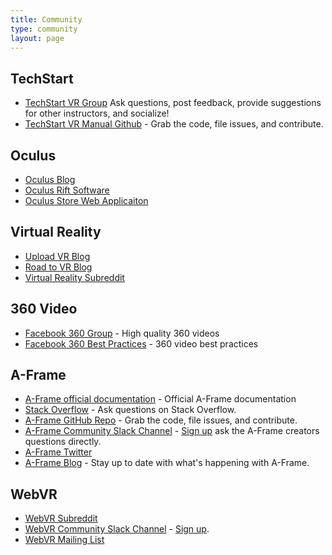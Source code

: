 ```yaml
---
title: Community
type: community
layout: page
---
```


## TechStart

* [TechStart VR Group](https://www.facebook.com/groups/TechStartSupport) Ask questions, post feedback, provide suggestions for other instructors, and socialize! 
* [TechStart VR Manual Github](https://github.com/techstart/TechStart-Site) - Grab the code, file issues, and contribute.

## Oculus 

* [Oculus Blog](https://www.oculus.com/blog)
* [Oculus Rift Software](https://www3.oculus.com/en-us/setup/)
* [Oculus Store Web Applicaiton](https://www.oculus.com/experiences/rift/)

## Virtual Reality

* [Upload VR Blog](http://uploadvr.com/)
* [Road to VR Blog](http://www.roadtovr.com/)
* [Virtual Reality Subreddit](https://www.reddit.com/r/virtualreality/)

## 360 Video

* [Facebook 360 Group](https://www.facebook.com/groups/facebook360community/) - High quality 360 videos
* [Facebook 360 Best Practices](https://www.facebook.com/facebookmedia/best-practices/facebook360) - 360 video best practices

## A-Frame

* [A-Frame official documentation](https://aframe.io/docs/0.3.0/introduction/) - Official A-Frame documentation
* [Stack Overflow](https://stackoverflow.com/questions/tagged/aframe) - Ask questions on Stack Overflow.
* [A-Frame GitHub Repo](https://github.com/aframevr/aframe) - Grab the code, file issues, and contribute.
* [A-Frame Community Slack Channel](https://aframevr-slack.herokuapp.com/) - [Sign up](https://aframevr-slack.herokuapp.com/) ask the A-Frame creators questions directly.
* [A-Frame Twitter](https://twitter.com/aframevr) 
* [A-Frame Blog](https://aframe.io/blog/) - Stay up to date with what's happening with A-Frame.


## WebVR

* [WebVR Subreddit](https://www.reddit.com/r/webvr) 
* [WebVR Community Slack Channel](https://webvr-slack.herokuapp.com/) - [Sign up](https://webvr-slack.herokuapp.com/).
* [WebVR Mailing List](https://mail.mozilla.org/listinfo/web-vr-discuss)